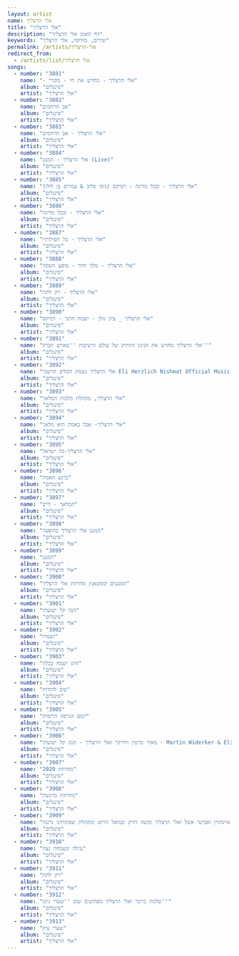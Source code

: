```yaml
---
layout: artist
name: אלי הרצליך
title: "אלי הרצליך"
description: "דף האמן אלי הרצליך"
keywords: "שירים, מוזיקה, אלי הרצליך"
permalink: /artists/אלי-הרצליך
redirect_from:
  - /artists/list/אלי הרצליך
songs:
  - number: "3881"
    name: "- אלי הרצליך - מחדש את חי - מקורי"
    album: "סינגלים"
    artist: "אלי הרצליך"
  - number: "3882"
    name: "אב הרחמים"
    album: "סינגלים"
    artist: "אלי הרצליך"
  - number: "3883"
    name: "אלי הרצליך - אב הרחמים"
    album: "סינגלים"
    artist: "אלי הרצליך"
  - number: "3884"
    name: "אלי הרצליך - המנגן (Live)"
    album: "סינגלים"
    artist: "אלי הרצליך"
  - number: "3885"
    name: "אלי הרצליך - ובכל מדינה - רמיקס (ניסו סלוב & עמירם בן לולו)"
    album: "סינגלים"
    artist: "אלי הרצליך"
  - number: "3886"
    name: "אלי הרצליך - ובכל מדינה"
    album: "סינגלים"
    artist: "אלי הרצליך"
  - number: "3887"
    name: "אלי הרצליך - כל תפילותיי"
    album: "סינגלים"
    artist: "אלי הרצליך"
  - number: "3888"
    name: "אלי הרצליך - מלך יחיד - מופע השקה"
    album: "סינגלים"
    artist: "אלי הרצליך"
  - number: "3889"
    name: "אלי הרצליך - רק לתת"
    album: "סינגלים"
    artist: "אלי הרצליך"
  - number: "3890"
    name: "אלי הרצליך _ ציון גולן - ישמח חתני - רמיקס"
    album: "סינגלים"
    artist: "אלי הרצליך"
  - number: "3891"
    name: "אלי הרצליך מחדש את הניגון הוותיק של עולם הישיבות ''מארש חברון''"
    album: "סינגלים"
    artist: "אלי הרצליך"
  - number: "3892"
    name: "אלי הרצליך נשמת הקליפ הרשמי Eli Herzlich Nishmat Official Music Video.135"
    album: "סינגלים"
    artist: "אלי הרצליך"
  - number: "3893"
    name: "אלי הרצליך, מקהלת מלכות המלאך"
    album: "סינגלים"
    artist: "אלי הרצליך"
  - number: "3894"
    name: "אלי הרצליך- אבל באמת הוא מלאך"
    album: "סינגלים"
    artist: "אלי הרצליך"
  - number: "3895"
    name: "אלי הרצליך-כל ישראל"
    album: "סינגלים"
    artist: "אלי הרצליך"
  - number: "3896"
    name: "ברגע האמת"
    album: "סינגלים"
    artist: "אלי הרצליך"
  - number: "3897"
    name: "המלאך - לייב"
    album: "סינגלים"
    artist: "אלי הרצליך"
  - number: "3898"
    name: "המנגן אלי הרצליך בהופעה"
    album: "סינגלים"
    artist: "אלי הרצליך"
  - number: "3899"
    name: "המנגן"
    album: "סינגלים"
    artist: "אלי הרצליך"
  - number: "3900"
    name: "המנגנים קומטאנץ מחרוזת אלי הרצליך"
    album: "סינגלים"
    artist: "אלי הרצליך"
  - number: "3901"
    name: "הנה קל ישועתי"
    album: "סינגלים"
    artist: "אלי הרצליך"
  - number: "3902"
    name: "ושמרו"
    album: "סינגלים"
    artist: "אלי הרצליך"
  - number: "3903"
    name: "חתן ישמח בכלה"
    album: "סינגלים"
    artist: "אלי הרצליך"
  - number: "3904"
    name: "טוב להודות"
    album: "סינגלים"
    artist: "אלי הרצליך"
  - number: "3905"
    name: "יומם הגרסה הרוסית"
    album: "סינגלים"
    artist: "אלי הרצליך"
  - number: "3906"
    name: "מאיר מרטין וידרקר ואלי הרצליך - הנה קל ישועתי - Martin Widerker & Eli Herzlich - Martin Widerker, Eli Herzlich"
    album: "סינגלים"
    artist: "אלי הרצליך"
  - number: "3907"
    name: "מחרוזת 2020"
    album: "סינגלים"
    artist: "אלי הרצליך"
  - number: "3908"
    name: "מחרוזת מרגשת"
    album: "סינגלים"
    artist: "אלי הרצליך"
  - number: "3909"
    name: "מחרוזת שירי חנוכה פיני איינהורן ואבישי אשל ואלי הרצליך ומשה דוויק ונמואל הרוש ומקהלת שפתותינו נרננה"
    album: "סינגלים"
    artist: "אלי הרצליך"
  - number: "3910"
    name: "נגילה ונשמחה נצח"
    album: "סינגלים"
    artist: "אלי הרצליך"
  - number: "3911"
    name: "רק לתת"
    album: "סינגלים"
    artist: "אלי הרצליך"
  - number: "3912"
    name: "שלמה ברונר ואלי הרצליך מפתיעים שוב ''שערי ניגון''"
    album: "סינגלים"
    artist: "אלי הרצליך"
  - number: "3913"
    name: "שערי ציון"
    album: "סינגלים"
    artist: "אלי הרצליך"
---
```

